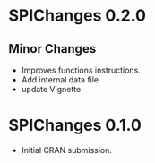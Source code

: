 # SPIChanges 0.2.0

## Minor Changes

-   Improves functions instructions.
-   Add internal data file
-   update Vignette

# SPIChanges 0.1.0

-   Initial CRAN submission.
